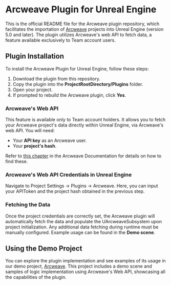 # Arcweave Plugin for Unreal Engine

This is the official README file for the Arcweave plugin repository, which facilitates the importation of [Arcweave](https://arcweave.com/) projects into Unreal Engine (version 5.0 and later). 
The plugin utilizes Arcweave's web API to fetch data, a feature available exclusively to Team account users.

## Plugin Installation

To install the Arcweave Plugin for Unreal Engine, follow these steps:

1. Download the plugin from this repository.
2. Copy the plugin into the **ProjectRootDirectory/Plugins** folder.
3. Open your project.
4. If prompted to rebuild the Arcweave plugin, click **Yes**.

### Arcweave's Web API

This feature is available only to Team account holders. It allows you to fetch your Arcweave project's data directly within Unreal Engine, via Arcweave's web API. You will need:

- Your **API key** as an Arcweave user.
- Your **project's hash**.

Refer to [this chapter](https://arcweave.com/docs/1.0/api) in the Arcweave Documentation for details on how to find these.

### Arcweave's Web API Credentials in Unreal Engine

Navigate to Project Settings -> Plugins -> Arcweave. Here, you can input your APIToken and the project hash obtained in the previous step.

### Fetching the Data

Once the project credentials are correctly set, the Arcweave plugin will automatically fetch the data and populate the UArcweaveSubsystem upon project initialization. Any additional data fetching during runtime must be manually configured. Example usage can be found in the **Demo scene**.

## Using the Demo Project

You can explore the plugin implementation and see examples of its usage in our demo project, [Arcweave]([https://arcweave.com/](https://github.com/Arcweave/arcweave-unreal-example)). 
This project includes a demo scene and samples of logic implementation using Arcweave's Web API, showcasing all the capabilities of the plugin.
